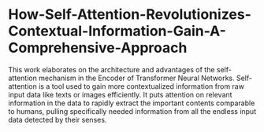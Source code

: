 # How-Self-Attention-Revolutionizes-Contextual-Information-Gain-A-Comprehensive-Approach
This work elaborates on the architecture and advantages of the self-attention mechanism in the Encoder of Transformer Neural Networks. Self-attention is a tool used to gain more contextualized information from raw input data like texts or images efficiently. It puts attention on relevant information in the data to rapidly extract the important contents comparable to humans, pulling specifically needed information from all the endless input data detected by their senses.

